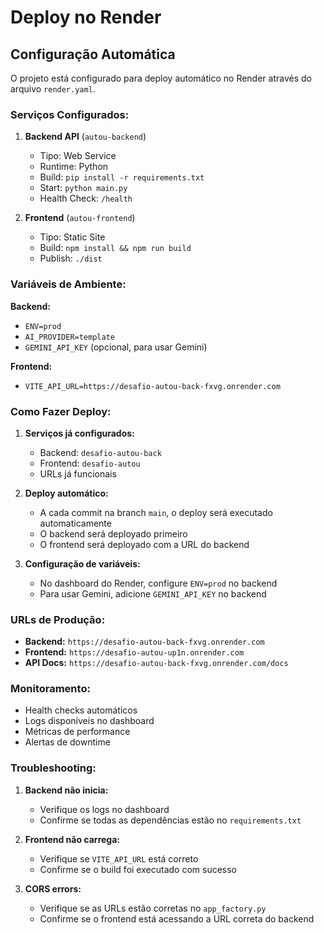 # Deploy no Render

## Configuração Automática

O projeto está configurado para deploy automático no Render através do arquivo `render.yaml`.

### Serviços Configurados:

1. **Backend API** (`autou-backend`)

   - Tipo: Web Service
   - Runtime: Python
   - Build: `pip install -r requirements.txt`
   - Start: `python main.py`
   - Health Check: `/health`

2. **Frontend** (`autou-frontend`)
   - Tipo: Static Site
   - Build: `npm install && npm run build`
   - Publish: `./dist`

### Variáveis de Ambiente:

**Backend:**

- `ENV=prod`
- `AI_PROVIDER=template`
- `GEMINI_API_KEY` (opcional, para usar Gemini)

**Frontend:**

- `VITE_API_URL=https://desafio-autou-back-fxvg.onrender.com`

### Como Fazer Deploy:

1. **Serviços já configurados:**

   - Backend: `desafio-autou-back`
   - Frontend: `desafio-autou`
   - URLs já funcionais

2. **Deploy automático:**

   - A cada commit na branch `main`, o deploy será executado automaticamente
   - O backend será deployado primeiro
   - O frontend será deployado com a URL do backend

3. **Configuração de variáveis:**
   - No dashboard do Render, configure `ENV=prod` no backend
   - Para usar Gemini, adicione `GEMINI_API_KEY` no backend

### URLs de Produção:

- **Backend:** `https://desafio-autou-back-fxvg.onrender.com`
- **Frontend:** `https://desafio-autou-up1n.onrender.com`
- **API Docs:** `https://desafio-autou-back-fxvg.onrender.com/docs`

### Monitoramento:

- Health checks automáticos
- Logs disponíveis no dashboard
- Métricas de performance
- Alertas de downtime

### Troubleshooting:

1. **Backend não inicia:**

   - Verifique os logs no dashboard
   - Confirme se todas as dependências estão no `requirements.txt`

2. **Frontend não carrega:**

   - Verifique se `VITE_API_URL` está correto
   - Confirme se o build foi executado com sucesso

3. **CORS errors:**
   - Verifique se as URLs estão corretas no `app_factory.py`
   - Confirme se o frontend está acessando a URL correta do backend
